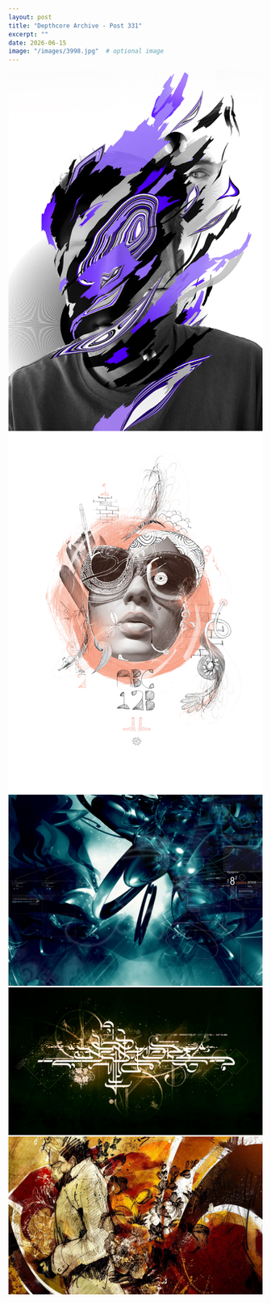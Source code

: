 ```yaml
---
layout: post
title: "Depthcore Archive - Post 331"
excerpt: ""
date: 2026-06-15
image: "/images/3998.jpg"  # optional image
---
```


<img src="/images/3998.jpg">
<img src="/images/3999.jpg" alt="3999.jpg"/>
<img src="/images/400.jpg" alt="400.jpg"/>
<img src="/images/4000.jpg" alt="4000.jpg"/>
<img src="/images/4003.jpg" alt="4003.jpg"/>
